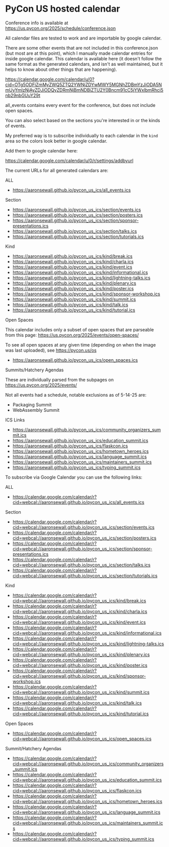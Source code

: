 # PyCon US hosted calendar 

Conference info is available at https://us.pycon.org/2025/schedule/conference.json

All calendar files are tested to work and are importable by google calendar.

There are some other events that are not included in this conference.json (but most are at this point), which I manually made
calendar entries for inside google calendar. This calendar is available here (it doesn't follow the
same format as the generated calendars, and isn't as well maintained, but it helps to know about
other things that are happening). 

https://calendar.google.com/calendar/u/0?cid=OTg5ODFiZmMyZWQ5ZTQ2YWNjZDYwMWY5MGNhZDBmYzJiODA5NmUyYmIzNjAyZDJiODQyZDRmNjBmNDBiZTU2Y0Bncm91cC5jYWxlbmRhci5nb29nbGUuY29t

all_events contains every event for the conference, but does not include open spaces.

You can also select based on the sections you're interested in or the kinds of events.

My preferred way is to subscribe individually to each calendar in the `kind` area so the colors
look better in google calendar.

Add them to google calendar here:

https://calendar.google.com/calendar/u/0/r/settings/addbyurl

The current URLs for all generated calendars are:

ALL

* https://aaronsewall.github.io/pycon_us_ics/all_events.ics

Section

* https://aaronsewall.github.io/pycon_us_ics/section/events.ics
* https://aaronsewall.github.io/pycon_us_ics/section/posters.ics
* https://aaronsewall.github.io/pycon_us_ics/section/sponsor-presentations.ics
* https://aaronsewall.github.io/pycon_us_ics/section/talks.ics
* https://aaronsewall.github.io/pycon_us_ics/section/tutorials.ics

Kind

* https://aaronsewall.github.io/pycon_us_ics/kind/break.ics
* https://aaronsewall.github.io/pycon_us_ics/kind/charla.ics
* https://aaronsewall.github.io/pycon_us_ics/kind/event.ics
* https://aaronsewall.github.io/pycon_us_ics/kind/informational.ics
* https://aaronsewall.github.io/pycon_us_ics/kind/lightning-talks.ics
* https://aaronsewall.github.io/pycon_us_ics/kind/plenary.ics
* https://aaronsewall.github.io/pycon_us_ics/kind/poster.ics
* https://aaronsewall.github.io/pycon_us_ics/kind/sponsor-workshop.ics
* https://aaronsewall.github.io/pycon_us_ics/kind/summit.ics
* https://aaronsewall.github.io/pycon_us_ics/kind/talk.ics
* https://aaronsewall.github.io/pycon_us_ics/kind/tutorial.ics

Open Spaces

This calendar includes only a subset of open spaces that are parseable from this page:
https://us.pycon.org/2025/events/open-spaces/

To see all open spaces at any given time (depending on when the image was last uploaded), see 
https://pycon.us/os

* https://aaronsewall.github.io/pycon_us_ics/open_spaces.ics

Summits/Hatchery Agendas

These are individually parsed from the subpages on https://us.pycon.org/2025/events/

Not all events had a schedule, notable exclusions as of 5-14-25 are: 

* Packaging Summit
* WebAssembly Summit

ICS Links

* https://aaronsewall.github.io/pycon_us_ics/community_organizers_summit.ics
* https://aaronsewall.github.io/pycon_us_ics/education_summit.ics
* https://aaronsewall.github.io/pycon_us_ics/flaskcon.ics
* https://aaronsewall.github.io/pycon_us_ics/hometown_heroes.ics
* https://aaronsewall.github.io/pycon_us_ics/language_summit.ics
* https://aaronsewall.github.io/pycon_us_ics/maintainers_summit.ics
* https://aaronsewall.github.io/pycon_us_ics/typing_summit.ics

To subscribe via Google Calendar you can use the following links:

ALL

* https://calendar.google.com/calendar/r?cid=webcal://aaronsewall.github.io/pycon_us_ics/all_events.ics

Section

* https://calendar.google.com/calendar/r?cid=webcal://aaronsewall.github.io/pycon_us_ics/section/events.ics
* https://calendar.google.com/calendar/r?cid=webcal://aaronsewall.github.io/pycon_us_ics/section/posters.ics
* https://calendar.google.com/calendar/r?cid=webcal://aaronsewall.github.io/pycon_us_ics/section/sponsor-presentations.ics
* https://calendar.google.com/calendar/r?cid=webcal://aaronsewall.github.io/pycon_us_ics/section/talks.ics
* https://calendar.google.com/calendar/r?cid=webcal://aaronsewall.github.io/pycon_us_ics/section/tutorials.ics

Kind

* https://calendar.google.com/calendar/r?cid=webcal://aaronsewall.github.io/pycon_us_ics/kind/break.ics
* https://calendar.google.com/calendar/r?cid=webcal://aaronsewall.github.io/pycon_us_ics/kind/charla.ics
* https://calendar.google.com/calendar/r?cid=webcal://aaronsewall.github.io/pycon_us_ics/kind/event.ics
* https://calendar.google.com/calendar/r?cid=webcal://aaronsewall.github.io/pycon_us_ics/kind/informational.ics
* https://calendar.google.com/calendar/r?cid=webcal://aaronsewall.github.io/pycon_us_ics/kind/lightning-talks.ics
* https://calendar.google.com/calendar/r?cid=webcal://aaronsewall.github.io/pycon_us_ics/kind/plenary.ics
* https://calendar.google.com/calendar/r?cid=webcal://aaronsewall.github.io/pycon_us_ics/kind/poster.ics
* https://calendar.google.com/calendar/r?cid=webcal://aaronsewall.github.io/pycon_us_ics/kind/sponsor-workshop.ics
* https://calendar.google.com/calendar/r?cid=webcal://aaronsewall.github.io/pycon_us_ics/kind/summit.ics
* https://calendar.google.com/calendar/r?cid=webcal://aaronsewall.github.io/pycon_us_ics/kind/talk.ics
* https://calendar.google.com/calendar/r?cid=webcal://aaronsewall.github.io/pycon_us_ics/kind/tutorial.ics

Open Spaces

* https://calendar.google.com/calendar/r?cid=webcal://aaronsewall.github.io/pycon_us_ics/open_spaces.ics

Summit/Hatchery Agendas

* https://calendar.google.com/calendar/r?cid=webcal://aaronsewall.github.io/pycon_us_ics/community_organizers_summit.ics
* https://calendar.google.com/calendar/r?cid=webcal://aaronsewall.github.io/pycon_us_ics/education_summit.ics
* https://calendar.google.com/calendar/r?cid=webcal://aaronsewall.github.io/pycon_us_ics/flaskcon.ics
* https://calendar.google.com/calendar/r?cid=webcal://aaronsewall.github.io/pycon_us_ics/hometown_heroes.ics
* https://calendar.google.com/calendar/r?cid=webcal://aaronsewall.github.io/pycon_us_ics/language_summit.ics
* https://calendar.google.com/calendar/r?cid=webcal://aaronsewall.github.io/pycon_us_ics/maintainers_summit.ics
* https://calendar.google.com/calendar/r?cid=webcal://aaronsewall.github.io/pycon_us_ics/typing_summit.ics